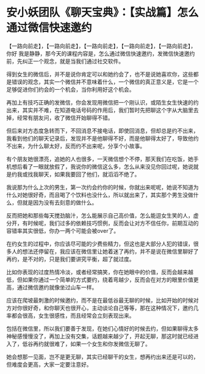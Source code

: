 # 安小妖团队《聊天宝典》：【实战篇】怎么通过微信快速邀约

【一路向前走】，【一路向前走】，【一路向前走】，【一路向前走】，【一路向前走】，你好 我是静静，那今天的课程内容是，怎么通过微信快速邀约，发微信快速邀约前，先纠正一个观念，就是当我们通过社交软件。

得到女生的微信后，并不是说你肯定可以和她约会了，也不是说她喜欢你，这些都是错误的观念，其实一个微信并不意味着什么，一个微信的真正意义是，它是一个足够促进你们约会的一个机会，当你利用好这个机会。

再加上有技巧正确的发微信，你会发现用微信把一个刚认识，或陌生女生快速的约出来，其实并不难，在知道电话号码的作用后，我们暂时先把聊这个字从大脑里去掉，经常有朋友问，收了微信开始聊得不错。

但后来对方态度急转而下，不回消息不接电话，即使回消息，但却总是约不出来，我看到他们的聊天记录后，发现并不是他聊得不好，而是他聊得太好了，导致他约不出来，为什么聊太好，反而约不出来呢，分享个小故事。

有个朋友她很漂亮，追她的人也很多，一天微信想个不停，那天我们在吃饭，她手机想后看了一眼就放假了，我说你的微信这么多，怎么从来没见你回过呢，她说就是约我或找我聊天，如果我要回了他们，就滔滔不绝了。

我说那为什么上次的男生，第一次约会约你的时候，你就出来呢呢，她说不知道为什么对她很好奇，而且喝了个饮料也没什么，所以就出来了，其实那个男生没做什么，但就是因为没有去刻意的做什么。

反而把她和那些每天搅劲脑汁，怎么能展示自己高价值，怎么能逗女生笑的人，虚分开，有时候呢，我们过多的依赖技巧惯例，反而会让对方不信任你，前期互动的容错率其实很低，你办一两个可能会被over了。

在约女生的过程中，你应该尽可能的少费些精力，但这也是大部分人犯的错误，很多人的想法还停留在，我应该在微信里让她着迷了再约，并不是说在微信里聊好了再约，是不对的，只是我们要讲究平衡，超了就过度。

比如你表现的过度热情冷淡，或者经常搞笑，你在她眼中的价值，反而会越来越低，但如果你通过一个简单的方式要约，绕着弯越少，反而会在对方的眼里价值更高，通过微信邀约就像坐过山车一样。

应该在爬坡最刺激的时候邀约，而不是在最低谷最无聊的时候，比如开始的时候对方对你很好奇，和你聊天也很开心，主动谈论自己等等，那在这种情况下，邀约几率都会很高，女生很感性，而且经常会立刻表现出来。

包括在微信里，所以我们要善于发现，在她们心情好的时候去约，但如果聊得太多神秘感慢慢没了，再加上没有交集，话题越来越少了，开起无聊，那这时就已经进入了，低谷再约就很难了，如果一个女生和你发微信无聊了。

她会想那一见面，岂不是更无聊，其实已经聊干的女生，想再约出来还是可以的，但难度会更高，大家一定要注意好。